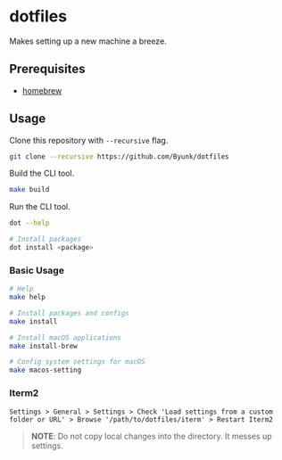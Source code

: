 # dotfiles

Makes setting up a new machine a breeze.

## Prerequisites

- [homebrew](https://docs.brew.sh/Installation)

## Usage

Clone this repository with `--recursive` flag.

```bash
git clone --recursive https://github.com/Byunk/dotfiles
```

Build the CLI tool.

```bash
make build
```

Run the CLI tool.

```bash
dot --help

# Install packages
dot install <package>
```

### Basic Usage

```bash
# Help
make help 

# Install packages and configs
make install

# Install macOS applications
make install-brew

# Config system settings for macOS
make macos-setting
```

### Iterm2

`Settings > General > Settings > Check 'Load settings from a custom folder or URL' > Browse '/path/to/dotfiles/iterm' > Restart Iterm2`

> **NOTE**: Do not copy local changes into the directory. It messes up settings.
